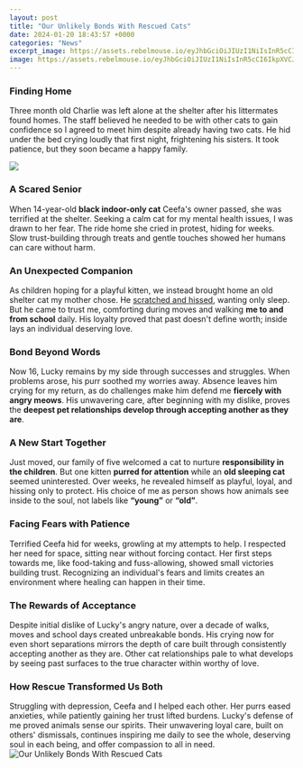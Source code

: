 ```yaml
---
layout: post
title: "Our Unlikely Bonds With Rescued Cats"
date: 2024-01-20 18:43:57 +0000
categories: "News"
excerpt_image: https://assets.rebelmouse.io/eyJhbGciOiJIUzI1NiIsInR5cCI6IkpXVCJ9.eyJpbWFnZSI6Imh0dHBzOi8vYXNzZXRzLnJibC5tcy85MjMyNDkwL29yaWdpbi5qcGciLCJleHBpcmVzX2F0IjoxNjYyMTc4MDc1fQ.brYU5VwmXw7EIOUl4uMYbX-Zk2fiFcfBm_PmSQDZ6F0/img.jpg?width=980
image: https://assets.rebelmouse.io/eyJhbGciOiJIUzI1NiIsInR5cCI6IkpXVCJ9.eyJpbWFnZSI6Imh0dHBzOi8vYXNzZXRzLnJibC5tcy85MjMyNDkwL29yaWdpbi5qcGciLCJleHBpcmVzX2F0IjoxNjYyMTc4MDc1fQ.brYU5VwmXw7EIOUl4uMYbX-Zk2fiFcfBm_PmSQDZ6F0/img.jpg?width=980
---
```


### Finding Home
Three month old Charlie was left alone at the shelter after his littermates found homes. The staff believed he needed to be with other cats to gain confidence so I agreed to meet him despite already having two cats. He hid under the bed crying loudly that first night, frightening his sisters. It took patience, but they soon became a happy family.  

![](https://images.yourmoneymagic.com/2023/01/537d1fee-prison-cats-10.jpg)
### A Scared Senior  
When 14-year-old **black indoor-only cat** Ceefa's owner passed, she was terrified at the shelter. Seeking a calm cat for my mental health issues, I was drawn to her fear. The ride home she cried in protest, hiding for weeks. Slow trust-building through treats and gentle touches showed her humans can care without harm.
### An Unexpected Companion
As children hoping for a playful kitten, we instead brought home an old shelter cat my mother chose. He [scratched and hissed](https://fistore.mysenprints.com/collection/abalos), wanting only sleep. But he came to trust me, comforting during moves and walking **me to and from school** daily. His loyalty proved that past doesn't define worth; inside lays an individual deserving love.
### Bond Beyond Words   
Now 16, Lucky remains by my side through successes and struggles. When problems arose, his purr soothed my worries away. Absence leaves him crying for my return, as do challenges make him defend me **fiercely with angry meows**. His unwavering care, after beginning with my dislike, proves the **deepest pet relationships develop through accepting another as they are**.
### A New Start Together  
Just moved, our family of five welcomed a cat to nurture **responsibility in the children**. But one kitten **purred for attention** while an **old sleeping cat** seemed uninterested.  Over weeks, he revealed himself as playful, loyal, and hissing only to protect. His choice of me as person shows how animals see inside to the soul, not labels like **“young”** or **“old”**.
### Facing Fears with Patience
Terrified Ceefa hid for weeks, growling at my attempts to help. I respected her need for space, sitting near without forcing contact. Her first steps towards me, like food-taking and fuss-allowing, showed small victories building trust. Recognizing an individual's fears and limits creates an environment where healing can happen in their time.
### The Rewards of Acceptance  
Despite initial dislike of Lucky's angry nature, over a decade of walks, moves and school days created unbreakable bonds. His crying now for even short separations mirrors the depth of care built through consistently accepting another as they are. Other cat relationships pale to what develops by seeing past surfaces to the true character within worthy of love. 
### How Rescue Transformed Us Both
Struggling with depression, Ceefa and I helped each other. Her purrs eased anxieties, while patiently gaining her trust lifted burdens. Lucky's defense of me proved animals sense our spirits. Their unwavering loyal care, built on others' dismissals, continues inspiring me daily to see the whole, deserving soul in each being, and offer compassion to all in need.
![Our Unlikely Bonds With Rescued Cats](https://assets.rebelmouse.io/eyJhbGciOiJIUzI1NiIsInR5cCI6IkpXVCJ9.eyJpbWFnZSI6Imh0dHBzOi8vYXNzZXRzLnJibC5tcy85MjMyNDkwL29yaWdpbi5qcGciLCJleHBpcmVzX2F0IjoxNjYyMTc4MDc1fQ.brYU5VwmXw7EIOUl4uMYbX-Zk2fiFcfBm_PmSQDZ6F0/img.jpg?width=980)